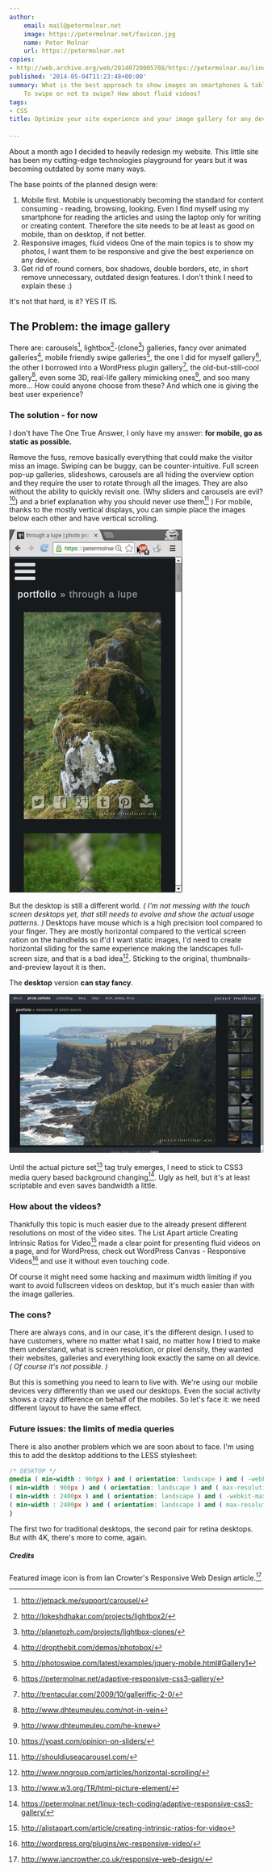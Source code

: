 ```yaml
---
author:
    email: mail@petermolnar.net
    image: https://petermolnar.net/favicon.jpg
    name: Peter Molnar
    url: https://petermolnar.net
copies:
- http://web.archive.org/web/20140720005708/https://petermolnar.eu/linux-tech-coding/use-responsive-layout-for-image-galleries/
published: '2014-05-04T11:23:48+00:00'
summary: What is the best approach to show images on smartphones & tablets?
    To swipe or not to swipe? How about fluid videos?
tags:
- CSS
title: Optimize your site experience and your image gallery for any device

---
```


About a month ago I decided to heavily redesign my website. This little
site has been my cutting-edge technologies playground for years but it
was becoming outdated by some many ways.

The base points of the planned design were:

1.  Mobile first. Mobile is unquestionably becoming the standard for
    content consuming - reading, browsing, looking. Even I find myself
    using my smartphone for reading the articles and using the laptop
    only for writing or creating content. Therefore the site needs to be
    at least as good on mobile, than on desktop, if not better.
2.  Responsive images, fluid videos One of the main topics is to show my
    photos, I want them to be responsive and give the best experience on
    any device.
3.  Get rid of round corners, box shadows, double borders, etc, in short
    remove unnecessary, outdated design features. I don't think I need
    to explain these :)

It's not that hard, is it? YES IT IS.

## The Problem: the image gallery

There are: carousels[^1], lightbox[^2]-(clone[^3]) galleries, fancy over
animated galleries[^4], mobile friendly swipe galleries[^5], the one I
did for myself gallery[^6], the other I borrowed into a WordPress plugin
gallery[^7], the old-but-still-cool gallery[^8], even some 3D, real-life
gallery mimicking ones[^9], and soo many more... How could anyone choose
from these? And which one is giving the best user experience?

### The solution - for now

I don't have The One True Answer, I only have my answer: **for mobile,
go as static as possible.**

Remove the fuss, remove basically everything that could make the visitor
miss an image. Swiping can be buggy, can be counter-intuitive. Full
screen pop-up galleries, slideshows, carousels are all hiding the
overview option and they require the user to rotate through all the
images. They are also without the ability to quickly revisit one. (Why
sliders and carousels are evil?[^10]) and a brief explanation why you
should never use them[^11] ) For mobile, thanks to the mostly vertical
displays, you can simple place the images below each other and have
vertical scrolling.

![gallery\_mobile](gallery_mobile.jpg)

But the desktop is still a different world. *( I'm not messing with the
touch screen desktops yet, that still needs to evolve and show the
actual usage patterns. )* Desktops have mouse which is a high precision
tool compared to your finger. They are mostly horizontal compared to the
vertical screen ration on the handhelds so if'd I want static images,
I'd need to create horizontal sliding for the same experience making the
landscapes full-screen size, and that is a bad idea[^12]. Sticking to
the original, thumbnails-and-preview layout it is then.

The **desktop** version **can stay fancy**.

![gallery\_desktop](gallery_desktop.jpg)

Until the actual picture set[^13] tag truly emerges, I need to stick to
CSS3 media query based background changing[^14]. Ugly as hell, but it's
at least scriptable and even saves bandwidth a little.

### How about the videos?

Thankfully this topic is much easier due to the already present
different resolutions on most of the video sites. The List Apart article
Creating Intrinsic Ratios for Video[^15] made a clear point for
presenting fluid videos on a page, and for WordPress, check out
WordPress Canvas - Responsive Videos[^16] and use it without even
touching code.

Of course it might need some hacking and maximum width limiting if you
want to avoid fullscreen videos on desktop, but it's much easier than
with the image galleries.

### The cons?

There are always cons, and in our case, it's the different design. I
used to have customers, where no matter what I said, no matter how I
tried to make them understand, what is screen resolution, or pixel
density, they wanted their websites, galleries and everything look
exactly the same on all device. *( Of course it's not possible. )*

But this is something you need to learn to live with. We're using our
mobile devices very differently than we used our desktops. Even the
social activity shows a crazy difference on behalf of the mobiles. So
let's face it: we need different layout to have the same effect.

### Future issues: the limits of media queries

There is also another problem which we are soon about to face. I'm using
this to add the desktop additions to the LESS stylesheet:

```css
/* DESKTOP */
@media ( min-width : 960px ) and ( orientation: landscape ) and ( -webkit-max-device-pixel-ratio: 1.5 ),
( min-width : 960px ) and ( orientation: landscape ) and ( max-resolution: 220dpi ),
( min-width : 2400px ) and ( orientation: landscape ) and ( -webkit-max-device-pixel-ratio: 1.9 ),
( min-width : 2400px ) and ( orientation: landscape ) and ( max-resolution: 290dpi ) {
}
```

The first two for traditional desktops, the second pair for retina
desktops. But with 4K, there's more to come, again.

##### Credits

Featured image icon is from Ian Crowter's Responsive Web Design
article.[^17]

[^1]: <http://jetpack.me/support/carousel/>

[^2]: <http://lokeshdhakar.com/projects/lightbox2/>

[^3]: <http://planetozh.com/projects/lightbox-clones/>

[^4]: <http://dropthebit.com/demos/photobox/>

[^5]: <http://photoswipe.com/latest/examples/jquery-mobile.html#Gallery1>

[^6]: <https://petermolnar.net/adaptive-responsive-css3-gallery/>

[^7]: <http://trentacular.com/2009/10/galleriffic-2-0/>

[^8]: <http://www.dhteumeuleu.com/not-in-vein>

[^9]: <http://www.dhteumeuleu.com/he-knew>

[^10]: <https://yoast.com/opinion-on-sliders/>

[^11]: <http://shouldiuseacarousel.com/>

[^12]: <http://www.nngroup.com/articles/horizontal-scrolling/>

[^13]: <http://www.w3.org/TR/html-picture-element/>

[^14]: <https://petermolnar.net/linux-tech-coding/adaptive-responsive-css3-gallery/>

[^15]: <http://alistapart.com/article/creating-intrinsic-ratios-for-video>

[^16]: <http://wordpress.org/plugins/wc-responsive-video/>

[^17]: <http://www.iancrowther.co.uk/responsive-web-design/>